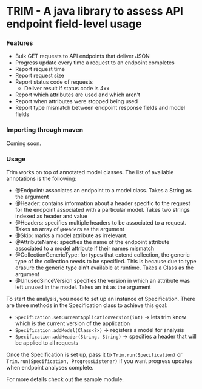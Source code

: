 # TRIM - A java library to assess API endpoint field-level usage

### Features

* Bulk GET requests to API endpoints that deliver JSON
* Progress update every time a request to an endpoint completes
* Report request time
* Report request size
* Report status code of requests
  * Deliver result if status code is 4xx
* Report which attributes are used and which aren’t
* Report when attributes were stopped being used
* Report type mismatch between endpoint response fields and model fields


### Importing through maven

Coming soon.

### Usage

Trim works on top of annotated model classes. The list of available annotations is the following:

* @Endpoint: associates an endpoint to a model class. Takes a String as the argument
* @Header: contains information about a header specific to the request for the endpoint associated with a particular model. Takes two strings indexed as header and value
* @Headers: specifies multiple headers to be associated to a request. Takes an array of `@Header`s as the argument
* @Skip: marks a model attribute as irrelevant.
* @AttributeName: specifies the name of the endpoint attribute associated to a model attribute if their names mismatch
* @CollectionGenericType: for types that extend collection, the generic type of the collection needs to be specified. This is because due to type erasure the generic type ain't available at runtime. Takes a Class as the argument
* @UnusedSinceVersion specifies the version in which an attribute was left unused in the model. Takes an int as the argument

To start the analysis, you need to set up an instance of Specification. There are three methods in the Specification class to achieve this goal:

* `Specification.setCurrentApplicationVersion(int)` -> lets trim know which is the current version of the application
* `Specification.addModel(Class<?>)` -> registers a model for analysis
* `Specification.addHeader(String, String)` -> specifies a header that will be applied to all requests

Once the Specification is set up, pass it to `Trim.run(Specification)` or `Trim.run(Specification, ProgressListener)` if you want progress updates when endpoint analyses complete.

For more details check out the sample module.
